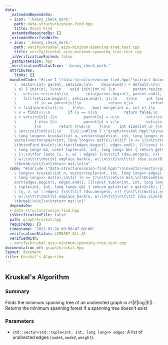 ```yaml
---
data:
  _extendedDependsOn:
  - icon: ':heavy_check_mark:'
    path: data-structure/union-find.hpp
    title: Union Find
  _extendedRequiredBy: []
  _extendedVerifiedWith:
  - icon: ':heavy_check_mark:'
    path: verify/kruskal.aizu-minimum-spanning-tree.test.cpp
    title: verify/kruskal.aizu-minimum-spanning-tree.test.cpp
  _isVerificationFailed: false
  _pathExtension: hpp
  _verificationStatusIcon: ':heavy_check_mark:'
  attributes:
    links: []
  bundledCode: "#line 1 \"data-structure/union-find.hpp\"\nstruct UnionFind {\n  \
    \  vector<int> parent, setsize;\n\n    UnionFind() = default;\n\n    UnionFind(int\
    \ n) { init(n); }\n\n    void init(int n) {\n        parent.resize(n);\n     \
    \   setsize.resize(n);\n        iota(parent.begin(), parent.end(), 0);\n     \
    \   fill(setsize.begin(), setsize.end(), 1);\n    }\n\n    int find(int u) {\n\
    \        if (u == parent[u])\n            return u;\n        return parent[u]\
    \ = find(parent[u]);\n    }\n\n    bool merge(int u, int v) {\n        u = find(u),\
    \ v = find(v);\n        if (u == v)\n            return false;\n        if (setsize[u]\
    \ > setsize[v]) {\n            parent[v] = u;\n            setsize[u] += setsize[v];\n\
    \        } else {\n            parent[u] = v;\n            setsize[v] += setsize[u];\n\
    \        }\n        return true;\n    }\n\n    int size(int u) {\n        return\
    \ setsize[find(u)];\n    }\n};\n#line 2 \"graph/kruskal.hpp\"\n\nvector<vector<pair<int,\
    \ long long>>> kruskal(int n, vector<tuple<int, int, long long>> edges) {\n\t\
    vector<vector<pair<int, long long>>> mst(n);\n\tif (n <= 1)\n\t\treturn mst;\n\
    \tUnionFind dsu(n);\n\tsort(edges.begin(), edges.end(), [](const tuple<int, int,\
    \ long long> &a, const tuple<int, int, long long> &b) { return get<2>(a) < get<2>(b);\
    \ });\n\tfor (auto [u, v, w] : edges) {\n\t\tif (dsu.merge(u, v)) {\n\t\t\tmst[u].emplace_back(v,\
    \ w);\n\t\t\tmst[v].emplace_back(u, w);\n\t\t}\n\t\tif (dsu.size(0) == n)\n\t\t\
    \tbreak;\n\t}\n\treturn mst;\n}\n"
  code: "#include \"data-structure/union-find.hpp\"\n\nvector<vector<pair<int, long\
    \ long>>> kruskal(int n, vector<tuple<int, int, long long>> edges) {\n\tvector<vector<pair<int,\
    \ long long>>> mst(n);\n\tif (n <= 1)\n\t\treturn mst;\n\tUnionFind dsu(n);\n\t\
    sort(edges.begin(), edges.end(), [](const tuple<int, int, long long> &a, const\
    \ tuple<int, int, long long> &b) { return get<2>(a) < get<2>(b); });\n\tfor (auto\
    \ [u, v, w] : edges) {\n\t\tif (dsu.merge(u, v)) {\n\t\t\tmst[u].emplace_back(v,\
    \ w);\n\t\t\tmst[v].emplace_back(u, w);\n\t\t}\n\t\tif (dsu.size(0) == n)\n\t\t\
    \tbreak;\n\t}\n\treturn mst;\n}"
  dependsOn:
  - data-structure/union-find.hpp
  isVerificationFile: false
  path: graph/kruskal.hpp
  requiredBy: []
  timestamp: '2022-01-24 09:06:47-08:00'
  verificationStatus: LIBRARY_ALL_AC
  verifiedWith:
  - verify/kruskal.aizu-minimum-spanning-tree.test.cpp
documentation_of: graph/kruskal.hpp
layout: document
title: Kruskal's Algorithm
---
```


## Kruskal's Algorithm

### Summary

Finds the minimum spanning tree of an undirected graph in $\mathcal{O}(\lvert E \rvert \log \lvert E \rvert)$. Returns the minimum spanning forest if a spanning tree doesn't exist

### Parameters
- `std::vector<std::tuple<int, int, long long>> edges`: A list of undirected edges $(\texttt{node1}, \texttt{node2}, \texttt{weight})$. 
